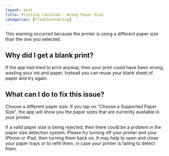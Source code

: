 ```yaml
---
layout: post
title: Printing Canceled – Wrong Paper Size
categories: [Troubleshooting]
---
```


This warning occurred because the printer is using a different paper size than the one you selected.

## Why did I get a blank print?

If the app had tried to print anyway, then your print could have been wrong, wasting your ink and paper. Instead you can reuse your blank sheet of paper and try again.

## What can I do to fix this issue?

Choose a different paper size. If you tap on "Choose a Supported Paper Size", the app will show you the paper sizes that are currently available in your printer.

If a valid paper size is being rejected, then there could be a problem in the paper size detection system. Please try turning off your printer and your iPhone or iPad, then turning them back on. It may help to open and close your paper trays or to refill them, in case your printer is failing to detect them.
